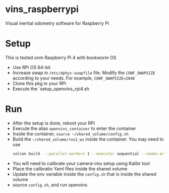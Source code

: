 # vins_raspberrypi
Visual inertial odometry software for Raspberry Pi

# Setup
This is tested onm Raspberry Pi 4 with bookworm OS

* Use RPi OS 64-bit 
* Increase swap in `/etc/dphys-swapfile` file. Modify the `CONF_SWAPSIZE` according to your needs. For example, `CONF_SWAPSIZE=2048`
* Clone this pkg in your RPi
* Execute the `setup_openvins_rpi4.sh

# Run
* After the setup is done, reboot your RPi
* Execute the alias `openvins_container` to enter the container
* Inside the container, `source ~/shared_volume/config.sh`
* Build the `~/shared_volume/ros2_ws` inside the container. You may need to use
    ```bash
    colcon build  --parallel-workers 1 --executor sequential --cmake-args -DCMAKE_BUILD_TYPE=Release
    ```
* You will need to  calibrate your camera-imu setup using Kalibr tool
* Place the calibratio Yaml files inside the shared volume
* Update the env variable inside the `config.sh` that is inside the shared volume
* source `config.sh`, and run openvins
